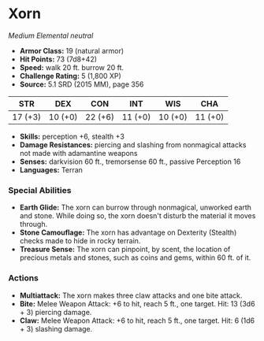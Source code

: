 # Xorn

*Medium* *Elemental* *neutral*

- **Armor Class:** 19 (natural armor)
- **Hit Points:** 73 (7d8+42)
- **Speed:** walk 20 ft. burrow 20 ft.
- **Challenge Rating:** 5 (1,800 XP)
- **Source:** 5.1 SRD (2015 MM), page 356

| STR | DEX | CON | INT | WIS | CHA |
| --- | --- | --- | --- | --- | --- |
| 17 (+3) | 10 (+0) | 22 (+6) | 11 (+0) | 10 (+0) | 11 (+0) |

- **Skills:** perception +6, stealth +3
- **Damage Resistances:** piercing and slashing from nonmagical attacks not made with adamantine weapons
- **Senses:** darkvision 60 ft., tremorsense 60 ft., passive Perception 16
- **Languages:** Terran

### Special Abilities

- **Earth Glide:** The xorn can burrow through nonmagical, unworked earth and stone. While doing so, the xorn doesn't disturb the material it moves through.
- **Stone Camouflage:** The xorn has advantage on Dexterity (Stealth) checks made to hide in rocky terrain.
- **Treasure Sense:** The xorn can pinpoint, by scent, the location of precious metals and stones, such as coins and gems, within 60 ft. of it.

### Actions

- **Multiattack:** The xorn makes three claw attacks and one bite attack.
- **Bite:** Melee Weapon Attack: +6 to hit, reach 5 ft., one target. Hit: 13 (3d6 + 3) piercing damage.
- **Claw:** Melee Weapon Attack: +6 to hit, reach 5 ft., one target. Hit: 6 (1d6 + 3) slashing damage.


